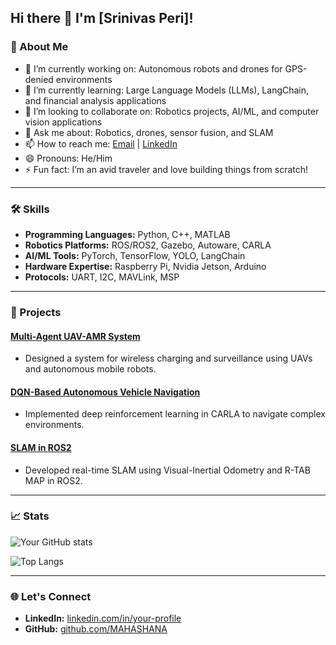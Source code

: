 ## Hi there 👋 I'm [Srinivas Peri]!

### 🚀 About Me
- 🔭 I’m currently working on: Autonomous robots and drones for GPS-denied environments
- 🌱 I’m currently learning: Large Language Models (LLMs), LangChain, and financial analysis applications
- 👯 I’m looking to collaborate on: Robotics projects, AI/ML, and computer vision applications
- 💬 Ask me about: Robotics, drones, sensor fusion, and SLAM
- 📫 How to reach me: [Email](drivespacesatya@gmail.com) | [LinkedIn](https://www.linkedin.com/in/srinivas-peri-yob1998/)
- 😄 Pronouns: He/Him
- ⚡ Fun fact: I’m an avid traveler and love building things from scratch!

---

### 🛠 Skills
- **Programming Languages:** Python, C++, MATLAB
- **Robotics Platforms:** ROS/ROS2, Gazebo, Autoware, CARLA
- **AI/ML Tools:** PyTorch, TensorFlow, YOLO, LangChain
- **Hardware Expertise:** Raspberry Pi, Nvidia Jetson, Arduino
- **Protocols:** UART, I2C, MAVLink, MSP

---

### 🌟 Projects
#### [Multi-Agent UAV-AMR System](https://github.com/your-repo)
- Designed a system for wireless charging and surveillance using UAVs and autonomous mobile robots.

#### [DQN-Based Autonomous Vehicle Navigation]([https://github.com/your-repo](https://github.com/MAHASHANA/MAHASHAN))
- Implemented deep reinforcement learning in CARLA to navigate complex environments.

#### [SLAM in ROS2](https://github.com/your-repo)
- Developed real-time SLAM using Visual-Inertial Odometry and R-TAB MAP in ROS2.

---

### 📈 Stats
![Your GitHub stats](https://github-readme-stats.vercel.app/api?username=MAHASHANA&show_icons=true&theme=radical)

![Top Langs](https://github-readme-stats.vercel.app/api/top-langs/?username=MAHASHANA&layout=compact&theme=radical)

---

### 🌐 Let's Connect
- **LinkedIn:** [linkedin.com/in/your-profile](https://www.linkedin.com/in/srinivas-peri-yob1998/)
- **GitHub:** [github.com/MAHASHANA](https://github.com/MAHASHANA)

